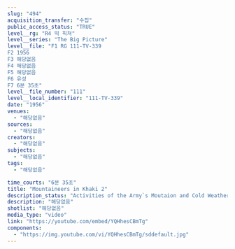```yaml
---
slug: "494"
acquisition_transfer: "수집"
public_access_status: "TRUE"
level__rg: "R4 빅 픽쳐"
level__series: "The Big Picture"
level__file: "F1 RG 111-TV-339
F2 1956
F3 해당없음
F4 해당없음
F5 해당없음
F6 유성
F7 6분 35초"
level__file_number: "111"
level__local_identifier: "111-TV-339"
date: "1956"
venues: 
  - "해당없음"
sources: 
  - "해당없음"
creators: 
  - "해당없음"
subjects: 
  - "해당없음"
tags: 
  - "해당없음"

time_courts: "6분 35초"
title: "Mountaineers in Khaki 2"
description_status: "Activities of the Army`s Moutaion and Cold Weather School, Camp Hole Colorado."
description: "해당없음"
shotlist: "해당없음"
media_type: "video"
link: "https://youtube.com/embed/YQHhesCBmTg"
components: 
  - "https://img.youtube.com/vi/YQHhesCBmTg/sddefault.jpg"
---
```

